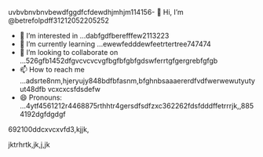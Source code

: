 uvbvbnvbnvbewdfggdfcfdewdhjmhjm114156- 👋 Hi, I’m @betrefolpdff31212052205252
- 👀 I’m interested in ...dabfgdfberefffew2113223
- 🌱 I’m currently learning ...ewewfedddewfeetrtertree747474
- 💞️ I’m looking to collaborate on ...526gfb1452dfgvcvcvcvgfbgfbfgbfgdswferrtgfgergrebfgfgb
- 📫 How to reach me ...adsrte8nm,hjeryujy848bdfbfasnm,bfghnbsaaaererdfvdfwerwewutyutyut48dfb vcxcxcsfdsdefw
- 😄 Pronouns: ...4ytf4561212r4468875rthhtr4gersdfsdfzxc362262fdsfdddffetrrrjk,,8854192dgfdgdgf
<!---5454sdf7887rgr6338588egrerfdassaddcdscvxxc68871444
betrefolp/betrefolp is a ✨ special ✨ repository because itfghs `README.md` (this file) appsdccxzcxears on qweqweyourhfmmmGitHub profile.2ghjmngrefffbnnervdsvhngdszxczxc
You can click the Preview link to take a look atwre your2363xcvsevbnewwegtrhrthtrhgfgewffefewhtgffhggff
changes.225959441413333yeer
--->692100ddcxvcxvfd3,kjjk,
jktrhrtk,jk,j,jk

